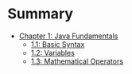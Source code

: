 # Summary



- [Chapter 1: Java Fundamentals](./Java-Fundamentals/Java-For-Robotics.md)
  - [1.1: Basic Syntax](./Java-Fundamentals/Basic-Syntax.md)
  - [1.2: Variables](./Java-Fundamentals/Variables.md)
  - [1.3: Mathematical Operators](./Java-Fundamentals/Operators-And-Math.md)
  <!-- - [1.4: Conditionals]
  - [1.5: Arrays]
  - [1.6: Loops]
  - [1.7: Methods/Functions]
  - [1.8: More Data Types]
  - [1.9: Programming Conventions] -->
  

